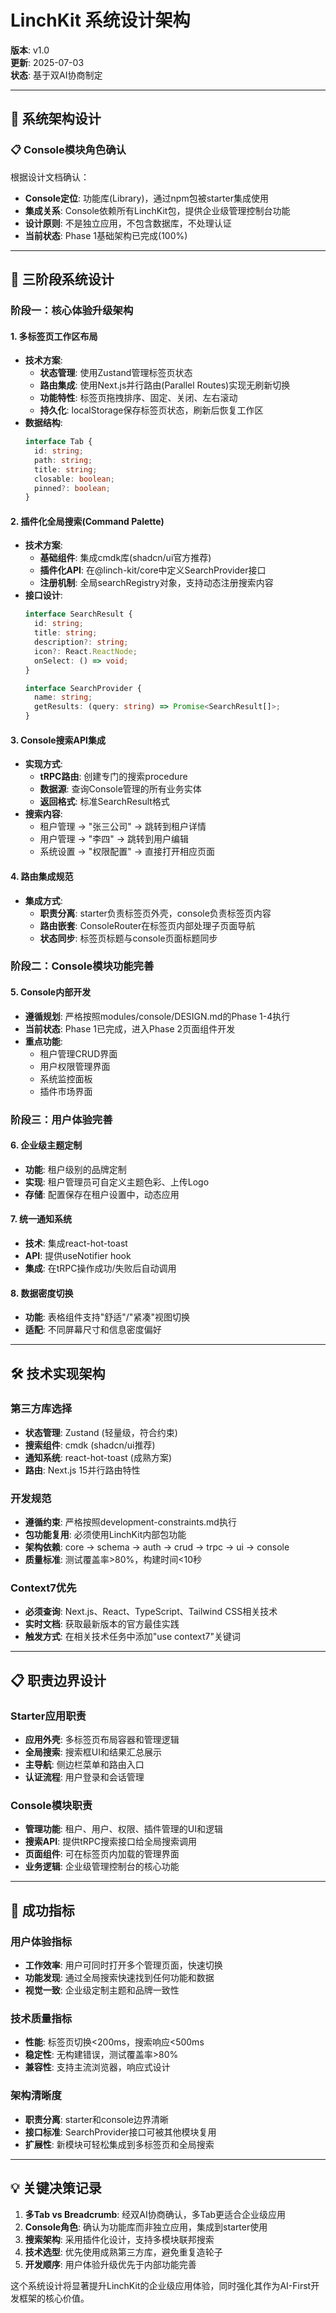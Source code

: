 # LinchKit 系统设计架构

**版本**: v1.0  
**更新**: 2025-07-03  
**状态**: 基于双AI协商制定  

---

## 🎯 系统架构设计

### 📋 Console模块角色确认

根据设计文档确认：
- **Console定位**: 功能库(Library)，通过npm包被starter集成使用
- **集成关系**: Console依赖所有LinchKit包，提供企业级管理控制台功能
- **设计原则**: 不是独立应用，不包含数据库，不处理认证
- **当前状态**: Phase 1基础架构已完成(100%)

---

## 🚀 三阶段系统设计

### **阶段一：核心体验升级架构**

#### 1. 多标签页工作区布局
- **技术方案**:
  - **状态管理**: 使用Zustand管理标签页状态
  - **路由集成**: 使用Next.js并行路由(Parallel Routes)实现无刷新切换
  - **功能特性**: 标签页拖拽排序、固定、关闭、左右滚动
  - **持久化**: localStorage保存标签页状态，刷新后恢复工作区
- **数据结构**:
  ```typescript
  interface Tab {
    id: string;
    path: string;
    title: string;
    closable: boolean;
    pinned?: boolean;
  }
  ```

#### 2. 插件化全局搜索(Command Palette)
- **技术方案**:
  - **基础组件**: 集成cmdk库(shadcn/ui官方推荐)
  - **插件化API**: 在@linch-kit/core中定义SearchProvider接口
  - **注册机制**: 全局searchRegistry对象，支持动态注册搜索内容
- **接口设计**:
  ```typescript
  interface SearchResult {
    id: string;
    title: string;
    description?: string;
    icon?: React.ReactNode;
    onSelect: () => void;
  }
  
  interface SearchProvider {
    name: string;
    getResults: (query: string) => Promise<SearchResult[]>;
  }
  ```

#### 3. Console搜索API集成
- **实现方式**:
  - **tRPC路由**: 创建专门的搜索procedure
  - **数据源**: 查询Console管理的所有业务实体
  - **返回格式**: 标准SearchResult格式
- **搜索内容**:
  - 租户管理 → "张三公司" → 跳转到租户详情
  - 用户管理 → "李四" → 跳转到用户编辑
  - 系统设置 → "权限配置" → 直接打开相应页面

#### 4. 路由集成规范
- **集成方式**:
  - **职责分离**: starter负责标签页外壳，console负责标签页内容
  - **路由嵌套**: ConsoleRouter在标签页内部处理子页面导航
  - **状态同步**: 标签页标题与console页面标题同步

### **阶段二：Console模块功能完善**

#### 5. Console内部开发
- **遵循规划**: 严格按照modules/console/DESIGN.md的Phase 1-4执行
- **当前状态**: Phase 1已完成，进入Phase 2页面组件开发
- **重点功能**:
  - 租户管理CRUD界面
  - 用户权限管理界面
  - 系统监控面板
  - 插件市场界面

### **阶段三：用户体验完善**

#### 6. 企业级主题定制
- **功能**: 租户级别的品牌定制
- **实现**: 租户管理员可自定义主题色彩、上传Logo
- **存储**: 配置保存在租户设置中，动态应用

#### 7. 统一通知系统
- **技术**: 集成react-hot-toast
- **API**: 提供useNotifier hook
- **集成**: 在tRPC操作成功/失败后自动调用

#### 8. 数据密度切换
- **功能**: 表格组件支持"舒适"/"紧凑"视图切换
- **适配**: 不同屏幕尺寸和信息密度偏好

---

## 🛠️ 技术实现架构

### 第三方库选择
- **状态管理**: Zustand (轻量级，符合约束)
- **搜索组件**: cmdk (shadcn/ui推荐)
- **通知系统**: react-hot-toast (成熟方案)
- **路由**: Next.js 15并行路由特性

### 开发规范
- **遵循约束**: 严格按照development-constraints.md执行
- **包功能复用**: 必须使用LinchKit内部包功能
- **架构依赖**: core → schema → auth → crud → trpc → ui → console
- **质量标准**: 测试覆盖率>80%，构建时间<10秒

### Context7优先
- **必须查询**: Next.js、React、TypeScript、Tailwind CSS相关技术
- **实时文档**: 获取最新版本的官方最佳实践
- **触发方式**: 在相关技术任务中添加"use context7"关键词

---

## 📋 职责边界设计

### Starter应用职责
- **应用外壳**: 多标签页布局容器和管理逻辑
- **全局搜索**: 搜索框UI和结果汇总展示
- **主导航**: 侧边栏菜单和路由入口
- **认证流程**: 用户登录和会话管理

### Console模块职责
- **管理功能**: 租户、用户、权限、插件管理的UI和逻辑
- **搜索API**: 提供tRPC搜索接口给全局搜索调用
- **页面组件**: 可在标签页内加载的管理界面
- **业务逻辑**: 企业级管理控制台的核心功能

---

## 🎯 成功指标

### 用户体验指标
- **工作效率**: 用户可同时打开多个管理页面，快速切换
- **功能发现**: 通过全局搜索快速找到任何功能和数据
- **视觉一致**: 企业级定制主题和品牌一致性

### 技术质量指标
- **性能**: 标签页切换<200ms，搜索响应<500ms
- **稳定性**: 无构建错误，测试覆盖率>80%
- **兼容性**: 支持主流浏览器，响应式设计

### 架构清晰度
- **职责分离**: starter和console边界清晰
- **接口标准**: SearchProvider接口可被其他模块复用
- **扩展性**: 新模块可轻松集成到多标签页和全局搜索

---

## 💡 关键决策记录

1. **多Tab vs Breadcrumb**: 经双AI协商确认，多Tab更适合企业级应用
2. **Console角色**: 确认为功能库而非独立应用，集成到starter使用
3. **搜索架构**: 采用插件化设计，支持多模块联邦搜索
4. **技术选型**: 优先使用成熟第三方库，避免重复造轮子
5. **开发顺序**: 用户体验升级优先于内部功能完善

这个系统设计将显著提升LinchKit的企业级应用体验，同时强化其作为AI-First开发框架的核心价值。